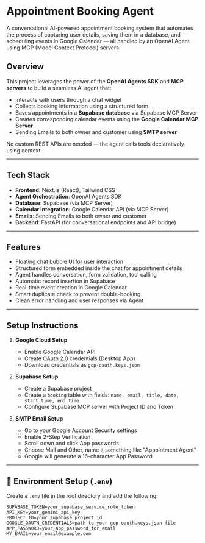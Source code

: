 # Appointment Booking Agent

A conversational AI-powered appointment booking system that automates the process of capturing user details, saving them in a database, and scheduling events in Google Calendar — all handled by an OpenAI Agent using MCP (Model Context Protocol) servers.

##  Overview

This project leverages the power of the **OpenAI Agents SDK** and **MCP servers** to build a seamless AI agent that:
- Interacts with users through a chat widget
- Collects booking information using a structured form
- Saves appointments in a **Supabase database** via Supabase MCP Server
- Creates corresponding calendar events using the **Google Calendar MCP Server**
-  Sending Emails to both owner and customer using **SMTP server**

No custom REST APIs are needed — the agent calls tools declaratively using context.

---

##  Tech Stack

- **Frontend**: Next.js (React), Tailwind CSS
- **Agent Orchestration**: OpenAI Agents SDK
- **Database**: Supabase (via MCP Server)
- **Calendar Integration**: Google Calendar API (via MCP Server)
-  **Emails**: Sending Emails to both owner and customer
- **Backend**: FastAPI (for conversational endpoints and API bridge)

---

##  Features

- Floating chat bubble UI for user interaction
- Structured form embedded inside the chat for appointment details
- Agent handles conversation, form validation, tool calling
- Automatic record insertion in Supabase
- Real-time event creation in Google Calendar
- Smart duplicate check to prevent double-booking
- Clean error handling and user responses via Agent

---


##  Setup Instructions

1. **Google Cloud Setup**
   - Enable Google Calendar API
   - Create OAuth 2.0 credentials (Desktop App)
   - Download credentials as `gcp-oauth.keys.json`

2. **Supabase Setup**
   - Create a Supabase project
   - Create a `booking` table with fields:
     `name, email, title, date, start_time, end_time`
   - Configure Supabase MCP server with Project ID and Token

3. **SMTP Email Setup**
   - Go to your Google Account Security settings
   - Enable 2-Step Verification
   - Scroll down and click App passwords
   - Choose Mail and Other, name it something like "Appointment Agent"
   - Google will generate a 16-character App Password
---

## 🔧 Environment Setup (`.env`)

Create a `.env` file in the root directory and add the following:

```env
SUPABASE_TOKEN=your_supabase_service_role_token
API_KEY=your_gemini_api_key
PROJECT_ID=your_supabase_project_id
GOOGLE_OAUTH_CREDENTIALS=path to your gcp-oauth.keys.json file
APP_PASSWORD=your_app_password_for_email
MY_EMAIL=your_email@example.com




